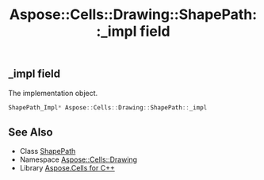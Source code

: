 ﻿---
title: Aspose::Cells::Drawing::ShapePath::_impl field
linktitle: _impl
second_title: Aspose.Cells for C++ API Reference
description: 'Aspose::Cells::Drawing::ShapePath::_impl field. The implementation object in C++.'
type: docs
weight: 1200
url: /cpp/aspose.cells.drawing/shapepath/_impl/
---
## _impl field


The implementation object.

```cpp
ShapePath_Impl* Aspose::Cells::Drawing::ShapePath::_impl
```

## See Also

* Class [ShapePath](../)
* Namespace [Aspose::Cells::Drawing](../../)
* Library [Aspose.Cells for C++](../../../)

